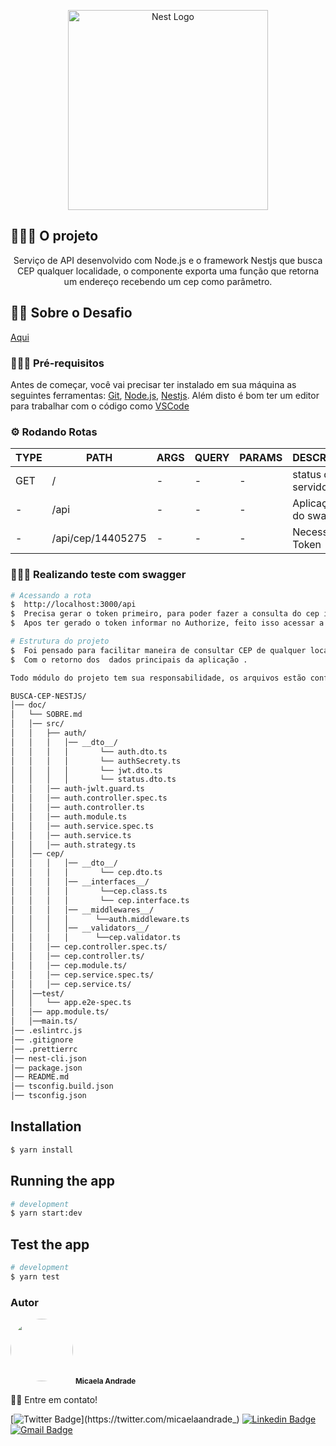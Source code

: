 <p align="center">
  <a href="http://nestjs.com/" target="blank"><img src="https://nestjs.com/img/logo_text.svg" width="320" alt="Nest Logo" /></a>
</p>

[circleci-image]: https://img.shields.io/circleci/build/github/nestjs/nest/master?token=abc123def456
[circleci-url]: https://circleci.com/gh/nestjs/nest

## 👩🏻‍🏭 O projeto
<p align="center">Serviço de API desenvolvido com Node.js e o framework Nestjs que busca CEP qualquer localidade, o componente exporta uma função que retorna um endereço recebendo um cep como parâmetro.</p>

## 🥷🏻 Sobre o Desafio
[Aqui](doc/SOBRE.md)


### 👷🏻‍♀️ Pré-requisitos

Antes de começar, você vai precisar ter instalado em sua máquina as seguintes ferramentas:
[Git](https://git-scm.com), [Node.js](https://nodejs.org/en/), [Nestjs](https://nestjs.com).
Além disto é bom ter um editor para trabalhar com o código como [VSCode](https://code.visualstudio.com/)

### ⚙️ Rodando Rotas

| TYPE | PATH | ARGS | QUERY | PARAMS | DESCRIÇÃO |
|------|------|------|-------|--------|-----------|
|GET| / | - | - | - | status do servidor |
| - | /api | - | - | - | Aplicação do swagger |
| - | /api/cep/14405275 | - | - | - | Necessário Token |


### 👩🏻‍💻 Realizando teste com swagger 

```bash
# Acessando a rota
$  http://localhost:3000/api
$  Precisa gerar o token primeiro, para poder fazer a consulta do cep informado.
$  Apos ter gerado o token informar no Authorize, feito isso acessar a rota GET informar o CEP.

# Estrutura do projeto
$  Foi pensado para facilitar maneira de consultar CEP de qualquer localidade,junto com API ViaCep.
$  Com o retorno dos  dados principais da aplicação .

Todo módulo do projeto tem sua responsabilidade, os arquivos estão configuração e padronizados no projeto.

BUSCA-CEP-NESTJS/
│── doc/
│   └── SOBRE.md
│   │── src/
│   │   ├── auth/
│   │   │   │── __dto__/
│   │   │   │       └── auth.dto.ts
│   │   │   │       └── authSecrety.ts
│   │   │   │       └── jwt.dto.ts
│   │   │   │       └── status.dto.ts
│   │   │── auth-jwlt.guard.ts
│   │   │── auth.controller.spec.ts 
│   │   │── auth.controller.ts 
│   │   │── auth.module.ts 
│   │   │── auth.service.spec.ts 
│   │   │── auth.service.ts 
│   │   │── auth.strategy.ts
│   │── cep/
│   │   │   │── __dto__/
│   │   │   │       └── cep.dto.ts
│   │   │   │── __interfaces__/
│   │   │   │       └──cep.class.ts
│   │   │   │       └── cep.interface.ts
│   │   │   │── __middlewares__/
│   │   │   │      └──auth.middleware.ts
│   │   │   │── __validators__/
│   │   │   │      └──cep.validator.ts
│   │   │── cep.controller.spec.ts/
│   │   │── cep.controller.ts/
│   │   │── cep.module.ts/
│   │   │── cep.service.spec.ts/
│   │   │── cep.service.ts/
│   │──test/
│   │   └── app.e2e-spec.ts
│   │── app.module.ts/
│   │──main.ts/
│── .eslintrc.js
│── .gitignore
│── .prettierrc
│── nest-cli.json
│── package.json
│── README.md
│── tsconfig.build.json
│── tsconfig.json

```
## Installation

```bash
$ yarn install
```

## Running the app

```bash
# development
$ yarn start:dev
```

## Test the app

```bash
# development
$ yarn test 
```

###  Autor

 <img style="border-radius: 50%;" src="https://user-images.githubusercontent.com/53954022/92161695-549d5400-ee07-11ea-9373-cc42e7ee53a5.png" width="100px;" alt=""/>
 <sub><b>Micaela Andrade</b></sub>

 👊🏼 Entre em contato!

[![Twitter Badge](https://img.shields.io/badge/-@micaelaandrade_-1ca0f1?style=flat-square&labelColor=1ca0f1&logo=twitter&logoColor=white&link=https://twitter.com/micaelaandrade_)](https://twitter.com/micaelaandrade_) [![Linkedin Badge](https://img.shields.io/badge/-Micaela-blue?style=flat-square&logo=Linkedin&logoColor=white&link=https://www.linkedin.com/in/micaela-andrade/)](https://www.linkedin.com/in/micaela-andrade/)
[![Gmail Badge](https://img.shields.io/badge/-micaela17andrade@gmail.com-c14438?style=flat-square&logo=Gmail&logoColor=white&link=mailto:micaela17andrade@gmail.com)](mailto:micaela17andrade@gmail.com)


